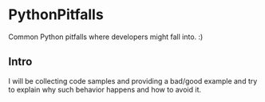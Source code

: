 # PythonPitfalls

Common Python pitfalls where developers might fall into. :)

## Intro

I will be collecting code samples and providing a bad/good example and try
to explain why such behavior happens and how to avoid it.
